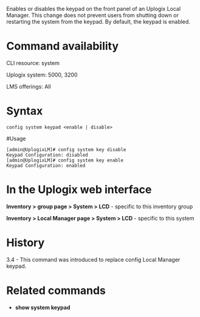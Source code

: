 <!-- 5.4 -->

Enables or disables the keypad on the front panel of an Uplogix Local Manager. This change does not prevent users from shutting down or restarting the system from the keypad. By default, the keypad is enabled.

# Command availability 

CLI resource: system

Uplogix system: 5000, 3200

LMS offerings: All

# Syntax 

```
config system keypad <enable | disable>
```

#Usage 

```
[admin@UplogixLM]# config system key disable
Keypad Configuration: disabled
[admin@UplogixLM]# config system key enable
Keypad Configuration: enabled
```

# In the Uplogix web interface

**Inventory > group page > System > LCD** - specific to this inventory group

**Inventory > Local Manager page > System > LCD** - specific to this system

# History 

3.4 - This command was introduced to replace config Local Manager keypad.

# Related commands 

- **show system keypad**
